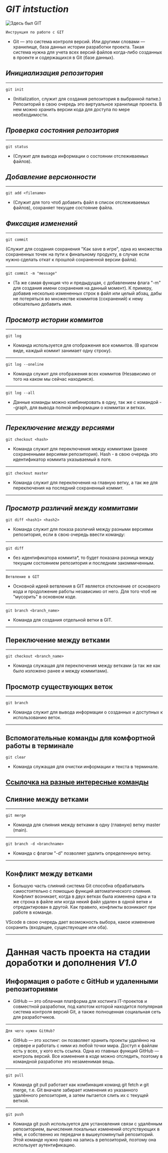 # *GIT intstuction*

![Здесь был GIT](git.png)

    Инструкция по работе с GIT
- Git — это система контроля версий. Или другими словами — хранилище, база данных истории разработки проекта. Такая система нужна для учета всех версий файлов когда-либо созданных в проекте и содержащихся в Git (базе данных).
## *Инициализация репозитория*
----
    git init 

- (Initialization, служит для создания репозитория в выбранной папке.)
Репозиторий в свою очередь это виртуальное хранилище проекта. В нем можно хранить версии кода для доступа по мере необходимости.
## *Проверка состояния репозитория*
----
    git status
- (Служит для вывода информации о состоянии отслеживаемых файлов).
## *Добавление версионности*
----
    git add <filename> 
- (Служит для того чтоб добавить файл в список отслеживаемых файлов), сохраняет текущее состояние файла.
## *Фиксация изменений*
----
    git commit

(Служит для создания сохранения "Как save в игре", одна из множества сохраненных точек на пути к финальному продукту, в случае если нужно сделать откат к прошлой сохраненной версии файла).

----
    git commit -m "message"
- (Та же самая функция что и предыдущая, с добавлением флага "-m" для создания имени сохранения на данный момент).
К примеру, добавив несколько измененных строк в файл или целый абзац, дабы не потеряться во множестве коммитов (сохранений) к нему обязательно добавить имя.
## *Просмотр истории коммитов*
-----
    git log
- Команда используется для отображения все коммитов. (В кратком виде, каждый коммит занимает одну строку).
----
    git log --oneline
- Команда служит для отображения всех коммитов (Независимо от того на каком мы сейчас находимся).
----
    git log --all
- Данные команды можно комбинировать в одну, так же с командой --graph, для вывода полной информации о коммитах и ветках.
----
## *Переключение между версиями*
    git checkout <hash>
- Команда служит для переключения между коммитами (ранее сохраненными версиями репозитория). Hash - в свою очередь это идентификатор коммита указываемый в логе.
----
    git checkout master
- Команда служит для переключения на главную ветку, а так же для переключения на последний сохраненный коммит.
----
## *Просмотр различий между коммитами*
    git diff <hash1> <hash2>
- Команда служит для показа различий между разными версиями репозитория, если в свою очередь ввести команду: 
---
    git diff
- без идентификатора коммита*, то будет показана разница между текущим состоянием репозитория и последним закоммиченным.
------
    Ветвление в GIT

 * Основной идеей ветвления в GIT является отклонение от основного кода и продолжение работы независимо от него. Для того чтоб не "мусорить" в основном коде.
 ----
    git branch <branch_name>
    
* Команда для создания отдельной ветки в GIT.
----

## Переключение между ветками
----
    git checkout <branch_name>

* Команда служащая для переключения между ветками (а так же как было изложено ранее и между коммитами).
## Просмотр существующих веток
----
    git branch

* Команда служит для вывода информации о созданных и доступных к использованию веток.
----

## Вспомогательные команды для комфортной работы в терминале

    git clear

* Команда служащая для очистки информации и текста в терминале.

[Ссылочка на разные интересные команды](https://proglib.io/p/git-cheatsheet)
----

## Слияние между ветками
----
    git merge

* Команда для слияния между ветками в одну (главную) ветку master (main).
----

    git branch -d <branchname>

* Команда с флагом "-d" позволяет удалить определенную ветку.
----
## Конфликт между ветками

* Большую часть слияний система Git способна обрабатывать самостоятельно с помощью функций автоматического слияния. Конфликт возникает, когда в двух ветках была изменена одна и та же строка в файле или когда некий файл удален в одной ветке и отредактирован в другой. Как правило, конфликты возникают при работе в команде.

VScode в свою очередь дает возможность выбора, какое изменение сохранить (входящее, существующее или оба).

----
# Данная часть проекта на стадии доработки и дополнения *V1.0*

## Информация о работе с GitHub и удаленными репозиториями

* GitHub — это облачная платформа для хостинга IT-проектов и совместной разработки, под капотом которой находится популярная система контроля версий Git, а также полноценная социальная сеть для разработчиков.
----
    Для чего нужен GitHub?

* GitHub — это хостинг: он позволяет хранить проекты удалённо на сервере и работать с ними из любой точки мира. Доступ к файлам есть у всех, у кого есть ссылка. Одна из главных функций GitHub — контроль версий. Все изменения в коде можно отследить, поэтому в командной разработке это незаменимая вещь.
----

    git pull

* Команда git pull работает как комбинация команд git fetch и git merge, т.е. Git вначале забирает изменения из указанного удалённого репозитория, а затем пытается слить их с текущей веткой.
----

    git push

* Команда git push используется для установления связи с удалённым репозиторием, вычисления локальных изменений отсутствующих в нём, и собственно их передачи в вышеупомянутый репозиторий. Этой команде нужно право на запись в репозиторий, поэтому она использует аутентификацию.
